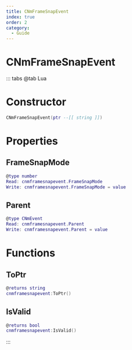 ```yaml
---
title: CNmFrameSnapEvent
index: true
order: 2
category:
  - Guide
---
```


# CNmFrameSnapEvent

::: tabs
@tab Lua
# Constructor
```lua
CNmFrameSnapEvent(ptr --[[ string ]])
```
# Properties
## FrameSnapMode 
```lua
@type number
Read: cnmframesnapevent.FrameSnapMode
Write: cnmframesnapevent.FrameSnapMode = value
```
## Parent 
```lua
@type CNmEvent
Read: cnmframesnapevent.Parent
Write: cnmframesnapevent.Parent = value
```
# Functions
## ToPtr
```lua
@returns string
cnmframesnapevent:ToPtr()
```
## IsValid
```lua
@returns bool
cnmframesnapevent:IsValid()
```

:::